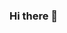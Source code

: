 ### Hi there 👋

<!--
<h1 align="center">Hi 👋, I'm Rajganesh</h1>
<h3 align="center">A passionate frontend developer from India</h3>

- 🔭 I’m currently working on **GUVI Course Fullstack**

- 🌱 I’m currently learning **HTML, CSS, JS, REACT, MANGO DB**

- 👯 I’m looking to collaborate on **MERN applications**

- 🤝 I’m looking for help with **JS , REACT JS, HTML, CSS**

- 👨‍💻 All of my projects are available at [coming soon....](coming soon....)

- 📝 I regularly write articles on [coming soon....](coming soon....)

- 💬 Ask me about **JS , REACT JS, HTML, CSS**

- 📫 How to reach me **ganezsouth@live.com**

- 📄 Know about my experiences [coming soon....](coming soon....)

- ⚡ Fun fact **I think I am funny**
-->

